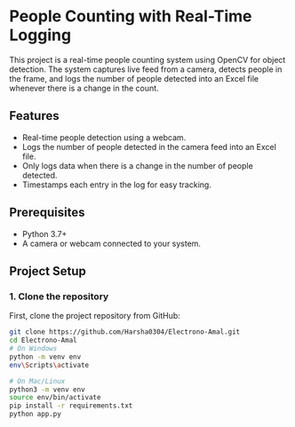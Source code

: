# People Counting with Real-Time Logging

This project is a real-time people counting system using OpenCV for object detection. The system captures live feed from a camera, detects people in the frame, and logs the number of people detected into an Excel file whenever there is a change in the count.

## Features
- Real-time people detection using a webcam.
- Logs the number of people detected in the camera feed into an Excel file.
- Only logs data when there is a change in the number of people detected.
- Timestamps each entry in the log for easy tracking.

## Prerequisites
- Python 3.7+
- A camera or webcam connected to your system.

## Project Setup

### 1. Clone the repository
First, clone the project repository from GitHub:

````bash
git clone https://github.com/Harsha0304/Electrono-Amal.git
cd Electrono-Amal
# On Windows
python -m venv env
env\Scripts\activate

# On Mac/Linux
python3 -m venv env
source env/bin/activate
pip install -r requirements.txt
python app.py
